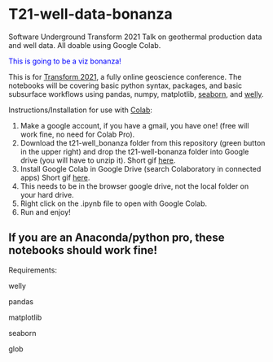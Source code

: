 # T21-well-data-bonanza
Software Underground Transform 2021 Talk on geothermal production data and well data. All doable using Google Colab. 

<span style="color:blue"> This is going to be a viz bonanza! </span>

This is for [Transform 2021](https://softwareunderground.org/events/transform-2021), a fully online geoscience conference. The notebooks will be covering basic python syntax, packages, and basic subsurface workflows using pandas, numpy, matplotlib, [seaborn](https://seaborn.pydata.org/), and [welly](https://github.com/agile-geoscience/welly).

Instructions/Installation for use with [Colab](https://colab.research.google.com/notebooks/basic_features_overview.ipynb):

1. Make a google account, if you have a gmail, you have one! (free will work fine, no need for Colab Pro).
2. Download the t21-well_bonanza folder from this repository (green button in the upper right) and drop the t21-well-bonanza folder into Google drive (you will have to unzip it). Short gif [here](https://www.dropbox.com/s/5gde0jgxvclv7bn/github.gif?dl=0).
3. Install Google Colab in Google Drive (search Colaboratory in connected apps) Short gif [here](https://www.dropbox.com/s/nns9lq5se10fshx/colab_install.gif?dl=0).
4. This needs to be in the browser google drive, not the local folder on your hard drive.
5. Right click on the .ipynb file to open with Google Colab.
6. Run and enjoy!

## If you are an Anaconda/python pro, these notebooks should work fine!

Requirements:

welly

pandas

matplotlib

seaborn

glob
